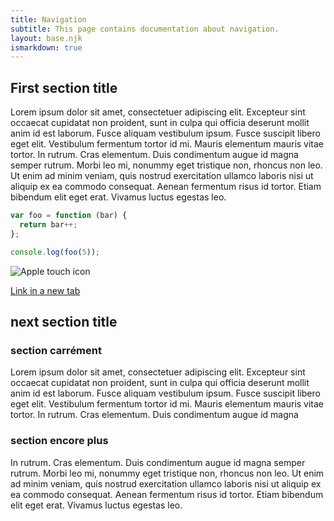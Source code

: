 ```yaml
---
title: Navigation
subtitle: This page contains documentation about navigation.
layout: base.njk
ismarkdown: true
---
```


## First section title
Lorem ipsum dolor sit amet, consectetuer adipiscing elit. Excepteur sint occaecat cupidatat non proident, sunt in culpa qui officia deserunt mollit anim id est laborum. Fusce aliquam vestibulum ipsum. Fusce suscipit libero eget elit. Vestibulum fermentum tortor id mi. Mauris elementum mauris vitae tortor. In rutrum. Cras elementum. Duis condimentum augue id magna semper rutrum. Morbi leo mi, nonummy eget tristique non, rhoncus non leo. Ut enim ad minim veniam, quis nostrud exercitation ullamco laboris nisi ut aliquip ex ea commodo consequat. Aenean fermentum risus id tortor. Etiam bibendum elit eget erat. Vivamus luctus egestas leo. 

``` js
var foo = function (bar) {
  return bar++;
};

console.log(foo(5));
```

![Apple touch icon](/img/apple-touch-icon.png)


[Link in a new tab](https://developer.mozilla.org/en-US/docs/Web/HTML/Element/a)

## next section title
### section carrément
Lorem ipsum dolor sit amet, consectetuer adipiscing elit. Excepteur sint occaecat cupidatat non proident, sunt in culpa qui officia deserunt mollit anim id est laborum. Fusce aliquam vestibulum ipsum. Fusce suscipit libero eget elit. Vestibulum fermentum tortor id mi. Mauris elementum mauris vitae tortor. In rutrum. Cras elementum. Duis condimentum augue id magna 
### section encore plus
In rutrum. Cras elementum. Duis condimentum augue id magna semper rutrum. Morbi leo mi, nonummy eget tristique non, rhoncus non leo. Ut enim ad minim veniam, quis nostrud exercitation ullamco laboris nisi ut aliquip ex ea commodo consequat. Aenean fermentum risus id tortor. Etiam bibendum elit eget erat. Vivamus luctus egestas leo. 